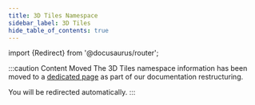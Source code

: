 ```yaml
---
title: 3D Tiles Namespace
sidebar_label: 3D Tiles
hide_table_of_contents: true
---
```


import {Redirect} from '@docusaurus/router';

<Redirect to="/namespaces/3d-tiles" />

:::caution Content Moved
The 3D Tiles namespace information has been moved to a [dedicated page](/namespaces/3d-tiles) as part of our documentation restructuring.

You will be redirected automatically.
::: 